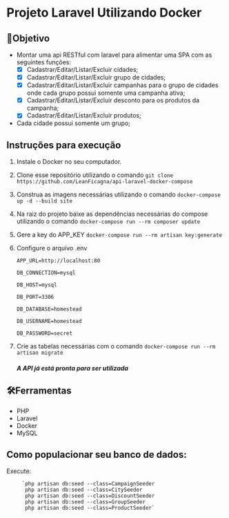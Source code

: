 # Projeto Laravel Utilizando Docker

##

## 💎Objetivo
- Montar uma api RESTful com laravel para alimentar uma SPA com as seguintes
funções:
  - [X] Cadastrar/Editar/Listar/Excluir cidades;
  - [X] Cadastrar/Editar/Listar/Excluir grupo de cidades;
  - [X] Cadastrar/Editar/Listar/Excluir campanhas para o grupo de cidades onde cada
grupo possui somente uma campanha ativa;
  - [X] Cadastrar/Editar/Listar/Excluir desconto para os produtos da campanha;
  - [X] Cadastrar/Editar/Listar/Excluir produtos;

- Cada cidade possui somente um grupo;

## Instruções para execução
1. Instale o Docker no seu computador.
2. Clone esse repositório utilizando o comando `git clone https://github.com/LeanFicagna/api-laravel-docker-compose`
3. Construa as imagens necessárias utilizando o comando `docker-compose up -d --build site`
4. Na raiz do projeto baixe as dependências necessárias do compose utilizando o comando `docker-compose run --rm composer update`
5. Gere a key do APP_KEY `docker-compose run --rm artisan key:generate`
6. Configure o arquivo .env

     `APP_URL=http://localhost:80`
     
     `DB_CONNECTION=mysql`
     
     `DB_HOST=mysql`
     
     `DB_PORT=3306`
     
     `DB_DATABASE=homestead`
     
     `DB_USERNAME=homestead`
     
     `DB_PASSWORD=secret`
     
7. Crie as tabelas necessárias com o comando `docker-compose run --rm artisan migrate`

    ##### A API já está pronta para ser utilizada

## 🛠Ferramentas
- PHP
- Laravel
- Docker
- MySQL

## Como populacionar seu banco de dados:
Execute: 

         `php artisan db:seed --class=CampaignSeeder
          php artisan db:seed --class=CitySeeder
          php artisan db:seed --class=DiscountSeeder
          php artisan db:seed --class=GroupSeeder
          php artisan db:seed --class=ProductSeeder`
